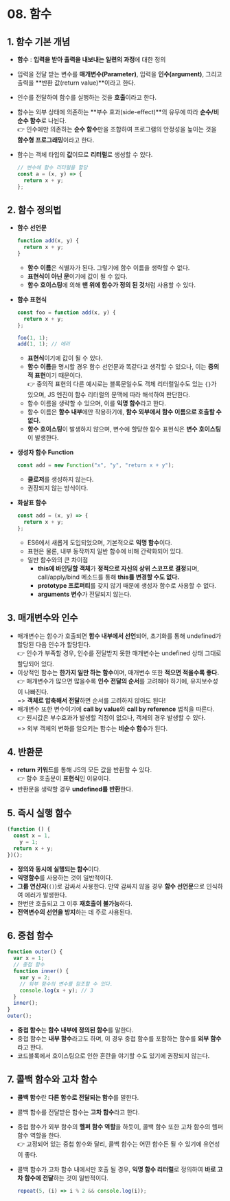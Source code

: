 # 08. 함수

## 1. 함수 기본 개념

- **함수** : **입력을 받아 출력을 내보내는 일련의 과정**에 대한 정의
- 입력을 전달 받는 변수를 **매개변수(Parameter)**, 입력을 **인수(argument)**, 그리고 출력을 **반환 값(return value)**이라고 한다.
- 인수를 전달하여 함수를 실행하는 것을 **호출**이라고 한다.
- 함수는 외부 상태에 의존하는 **부수 효과(side-effect)**의 유무에 따라 **순수/비순수 함수**로 나뉜다. <br>
  👉 인수에만 의존하는 **순수 함수**만을 조합하여 프로그램의 안정성을 높이는 것을 **함수형 프로그래밍**이라고 한다.
- 함수는 객체 타입의 **값**이므로 **리터럴**로 생성할 수 있다.

  ```javascript
  // 변수에 함수 리터럴을 할당
  const a = (x, y) => {
    return x + y;
  };
  ```

## 2. 함수 정의법

- **함수 선언문**

  ```javascript
  function add(x, y) {
    return x + y;
  }
  ```

  - **함수 이름**은 식별자가 된다. 그렇기에 함수 이름을 생략할 수 없다.
  - **표현식이 아닌 문**이기에 값이 될 수 없다.
  - **함수 호이스팅**에 의해 **맨 위에 함수가 정의 된 것**처럼 사용할 수 있다.

- **함수 표현식**

  ```javascript
  const foo = function add(x, y) {
    return x + y;
  };

  foo(1, 1);
  add(1, 1); // 에러
  ```

  - **표현식**이기에 값이 될 수 있다.
  - **함수 이름**을 명시할 경우 함수 선언문과 똑같다고 생각할 수 있으나, 이는 **중의적 표현**이기 때문이다. <br>
    👉 중의적 표현의 다른 예시로는 블록문일수도 객체 리터럴일수도 있는 `{}`가 있으며, JS 엔진이 함수 리터럴의 문맥에 따라 해석하여 판단한다.
  - 함수 이름을 생략할 수 있으며, 이를 **익명 함수**라고 한다.
  - 함수 이름은 **함수 내부**에만 작용하기에, **함수 외부에서 함수 이름으로 호출할 수 없다.**
  - **함수 호이스팅**이 발생하지 않으며, 변수에 할당한 함수 표현식은 **변수 호이스팅**이 발생한다.

- **생성자 함수 Function**

  ```javascript
  const add = new Function("x", "y", "return x + y");
  ```

  - **클로저**를 생성하지 않는다.
  - 권장되지 않는 방식이다.

- **화살표 함수**

  ```javascript
  const add = (x, y) => {
    return x + y;
  };
  ```

  - ES6에서 새롭게 도입되었으며, 기본적으로 **익명 함수**이다.
  - 표현은 물론, 내부 동작까지 일반 함수에 비해 간략화되어 있다.
  - 일반 함수와의 큰 차이점
    - **this에 바인딩할 객체**가 **정적으로 자신의 상위 스코프로 결정**되며, call/apply/bind 메소드를 통해 **this를 변경할 수도 없다.**
    - **prototype 프로퍼티**를 갖지 않기 때문에 생성자 함수로 사용할 수 없다.
    - **arguments 변수**가 전달되지 않는다.

## 3. 매개변수와 인수

- 매개변수는 함수가 호출되면 **함수 내부에서 선언**되어, 초기화를 통해 undefined가 할당된 다음 인수가 할당된다. <br>
  👉 인수가 부족할 경우, 인수를 전달받지 못한 매개변수는 undefined 상태 그대로 할당되어 있다.
- 이상적인 함수는 **한가지 일만 하는 함수**이며, 매개변수 또한 **적으면 적을수록 좋다.** <br>
  👉 매개변수가 많으면 많을수록 **인수 전달의 순서**를 고려해야 하기에, 유지보수성이 나빠진다. <br>
  => **객체로 압축해서 전달**하면 순서를 고려하지 않아도 된다!
- 매개변수 또한 변수이기에 **call by value**와 **call by reference** 법칙을 따른다. <br>
  👉 원시값은 부수효과가 발생할 걱정이 없으나, 객체의 경우 발생할 수 있다. <br>
  => 외부 객체의 변화를 일으키는 함수는 **비순수 함수**가 된다.

## 4. 반환문

- **return 키워드**를 통해 JS의 모든 값을 반환할 수 있다. <br>
  👉 함수 호출문이 **표현식**인 이유이다.
- 반환문을 생략할 경우 **undefined를 반환**한다.

## 5. 즉시 실행 함수

```javascript
(function () {
  const x = 1,
    y = 1;
  return x + y;
})();
```

- **정의와 동시에 실행되는 함수**이다.
- **익명함수**를 사용하는 것이 일반적이다.
- **그룹 연산자**(`()`)로 감싸서 사용한다. 만약 감싸지 않을 경우 **함수 선언문**으로 인식하여 에러가 발생한다.
- 한번만 호출되고 그 이후 **재호출이 불가능**하다.
- **전역변수의 선언을 방지**하는 데 주로 사용된다.

## 6. 중첩 함수

```javascript
function outer() {
  var x = 1;
  // 중첩 함수
  function inner() {
    var y = 2;
    // 외부 함수의 변수를 참조할 수 있다.
    console.log(x + y); // 3
  }
  inner();
}
outer();
```

- **중첩 함수**는 **함수 내부에 정의된 함수**를 말한다.
- 중첩 함수는 **내부 함수**라고도 하며, 이 경우 중첩 함수를 포함하는 함수를 **외부 함수**라고 한다.
- 코드블록에서 호이스팅으로 인한 혼란을 야기할 수도 있기에 권장되지 않는다.

## 7. 콜백 함수와 고차 함수

- **콜백 함수**란 **다른 함수로 전달되는 함수**를 말한다.
- 콜백 함수를 전달받은 함수는 **고차 함수**라고 한다.
- 중첩 함수가 외부 함수의 **헬퍼 함수 역할**을 하듯이, 콜백 함수 또한 고차 함수의 헬퍼 함수 역할을 한다. <br>
  👉 고정되어 있는 중첩 함수와 달리, 콜백 함수는 어떤 함수든 될 수 있기에 유연성이 좋다.
- 콜백 함수가 고차 함수 내에서만 호출 될 경우, **익명 함수 리터럴**로 정의하여 **바로 고차 함수에 전달**하는 것이 일반적이다.

  ```javascript
  repeat(5, (i) => i % 2 && console.log(i));
  ```

